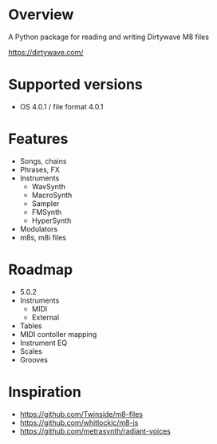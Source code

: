 # Overview

A Python package for reading and writing Dirtywave M8 files

https://dirtywave.com/

# Supported versions

- OS 4.0.1 / file format 4.0.1

# Features

- Songs, chains
- Phrases, FX
- Instruments
  - WavSynth
  - MacroSynth
  - Sampler
  - FMSynth
  - HyperSynth
- Modulators
- m8s, m8i files

# Roadmap

- 5.0.2
- Instruments
  - MIDI
  - External
- Tables
- MIDI contoller mapping
- Instrument EQ
- Scales
- Grooves

# Inspiration

- https://github.com/Twinside/m8-files
- https://github.com/whitlockjc/m8-js
- https://github.com/metrasynth/radiant-voices
